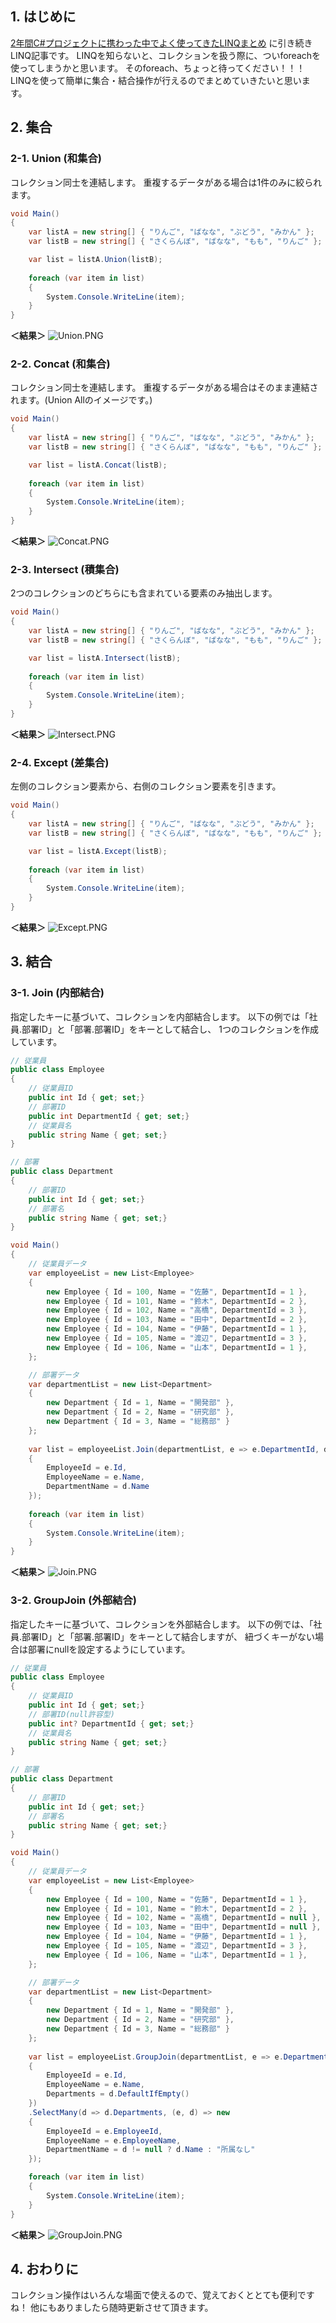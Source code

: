 ## 1. はじめに
[2年間C#プロジェクトに携わった中でよく使ってきたLINQまとめ](https://qiita.com/i-tanaka730/items/5bbe3ed55092a9a21c23)
に引き続きLINQ記事です。
LINQを知らないと、コレクションを扱う際に、ついforeachを使ってしまうかと思います。
そのforeach、ちょっと待ってください！！！
LINQを使って簡単に集合・結合操作が行えるのでまとめていきたいと思います。


## 2. 集合

### 2-1. Union (和集合)
コレクション同士を連結します。
重複するデータがある場合は1件のみに絞られます。

```C#
void Main()
{
	var listA = new string[] { "りんご", "ばなな", "ぶどう", "みかん" };
	var listB = new string[] { "さくらんぼ", "ばなな", "もも", "りんご" };

	var list = listA.Union(listB);
	
	foreach (var item in list)
	{
		System.Console.WriteLine(item);
	}
}
```
**＜結果＞**
![Union.PNG](https://qiita-image-store.s3.amazonaws.com/0/247638/a9a14112-eb8b-f88e-9f42-16b588b52043.png)

### 2-2. Concat (和集合)
コレクション同士を連結します。
重複するデータがある場合はそのまま連結されます。(Union Allのイメージです。)

```C#
void Main()
{
	var listA = new string[] { "りんご", "ばなな", "ぶどう", "みかん" };
	var listB = new string[] { "さくらんぼ", "ばなな", "もも", "りんご" };

	var list = listA.Concat(listB);
	
	foreach (var item in list)
	{
		System.Console.WriteLine(item);
	}
}
```
**＜結果＞**
![Concat.PNG](https://qiita-image-store.s3.amazonaws.com/0/247638/ff9f8c68-af10-df62-aa2d-5b21a7aab0db.png)



### 2-3. Intersect (積集合)
2つのコレクションのどちらにも含まれている要素のみ抽出します。

```C#
void Main()
{
	var listA = new string[] { "りんご", "ばなな", "ぶどう", "みかん" };
	var listB = new string[] { "さくらんぼ", "ばなな", "もも", "りんご" };

	var list = listA.Intersect(listB);
	
	foreach (var item in list)
	{
		System.Console.WriteLine(item);
	}
}
```
**＜結果＞**
![Intersect.PNG](https://qiita-image-store.s3.amazonaws.com/0/247638/67c29164-7a9c-39f8-2863-2f5b2cec18f9.png)

### 2-4. Except (差集合)
左側のコレクション要素から、右側のコレクション要素を引きます。

```C#
void Main()
{
	var listA = new string[] { "りんご", "ばなな", "ぶどう", "みかん" };
	var listB = new string[] { "さくらんぼ", "ばなな", "もも", "りんご" };

	var list = listA.Except(listB);
	
	foreach (var item in list)
	{
		System.Console.WriteLine(item);
	}
}
```
**＜結果＞**
![Except.PNG](https://qiita-image-store.s3.amazonaws.com/0/247638/f13609f7-2524-d0d5-03d7-e5c1b67b2a79.png)

## 3. 結合

### 3-1. Join (内部結合)
指定したキーに基づいて、コレクションを内部結合します。
以下の例では「社員.部署ID」と「部署.部署ID」をキーとして結合し、
1つのコレクションを作成しています。

```C#
// 従業員
public class Employee
{
	// 従業員ID
	public int Id { get; set;}
	// 部署ID
	public int DepartmentId { get; set;}
	// 従業員名
	public string Name { get; set;}
}

// 部署
public class Department
{
	// 部署ID
	public int Id { get; set;}
	// 部署名
	public string Name { get; set;}
}

void Main()
{
	// 従業員データ
	var employeeList = new List<Employee>
	{
		new Employee { Id = 100, Name = "佐藤", DepartmentId = 1 },
		new Employee { Id = 101, Name = "鈴木", DepartmentId = 2 },
		new Employee { Id = 102, Name = "高橋", DepartmentId = 3 },
		new Employee { Id = 103, Name = "田中", DepartmentId = 2 },
		new Employee { Id = 104, Name = "伊藤", DepartmentId = 1 },
		new Employee { Id = 105, Name = "渡辺", DepartmentId = 3 },
		new Employee { Id = 106, Name = "山本", DepartmentId = 1 },
	};

	// 部署データ
	var departmentList = new List<Department>
	{
		new Department { Id = 1, Name = "開発部" },
		new Department { Id = 2, Name = "研究部" },
		new Department { Id = 3, Name = "総務部" }
	};
	
	var list = employeeList.Join(departmentList, e => e.DepartmentId, d => d.Id, (e, d) => new
	{
		EmployeeId = e.Id,
		EmployeeName = e.Name,
		DepartmentName = d.Name
	});
	
	foreach (var item in list)
	{
		System.Console.WriteLine(item);
	}
}
```
**＜結果＞**
![Join.PNG](https://qiita-image-store.s3.amazonaws.com/0/247638/3a5c41c5-01fd-839b-fae1-a7e1ac359fe5.png)

### 3-2. GroupJoin (外部結合)
指定したキーに基づいて、コレクションを外部結合します。
以下の例では、「社員.部署ID」と「部署.部署ID」をキーとして結合しますが、
紐づくキーがない場合は部署にnullを設定するようにしています。

```C#
// 従業員
public class Employee
{
	// 従業員ID
	public int Id { get; set;}
	// 部署ID(null許容型)
	public int? DepartmentId { get; set;}
	// 従業員名
	public string Name { get; set;}
}

// 部署
public class Department
{
	// 部署ID
	public int Id { get; set;}
	// 部署名
	public string Name { get; set;}
}

void Main()
{
	// 従業員データ
	var employeeList = new List<Employee>
	{
		new Employee { Id = 100, Name = "佐藤", DepartmentId = 1 },
		new Employee { Id = 101, Name = "鈴木", DepartmentId = 2 },
		new Employee { Id = 102, Name = "高橋", DepartmentId = null },
		new Employee { Id = 103, Name = "田中", DepartmentId = null },
		new Employee { Id = 104, Name = "伊藤", DepartmentId = 1 },
		new Employee { Id = 105, Name = "渡辺", DepartmentId = 3 },
		new Employee { Id = 106, Name = "山本", DepartmentId = 1 },
	};

	// 部署データ
	var departmentList = new List<Department>
	{
		new Department { Id = 1, Name = "開発部" },
		new Department { Id = 2, Name = "研究部" },
		new Department { Id = 3, Name = "総務部" }
	};
	
	var list = employeeList.GroupJoin(departmentList, e => e.DepartmentId, d => d.Id, (e, d) => new
	{
		EmployeeId = e.Id,
		EmployeeName = e.Name,
		Departments = d.DefaultIfEmpty()
	})
	.SelectMany(d => d.Departments, (e, d) => new
	{
        EmployeeId = e.EmployeeId,
        EmployeeName = e.EmployeeName,
        DepartmentName = d != null ? d.Name : "所属なし"
    });

	foreach (var item in list)
	{
		System.Console.WriteLine(item);
	}
}
```
**＜結果＞**
![GroupJoin.PNG](https://qiita-image-store.s3.amazonaws.com/0/247638/3b896627-0588-9785-a095-d6e9aa74469b.png)


## 4. おわりに
コレクション操作はいろんな場面で使えるので、覚えておくととても便利ですね！
他にもありましたら随時更新させて頂きます。
